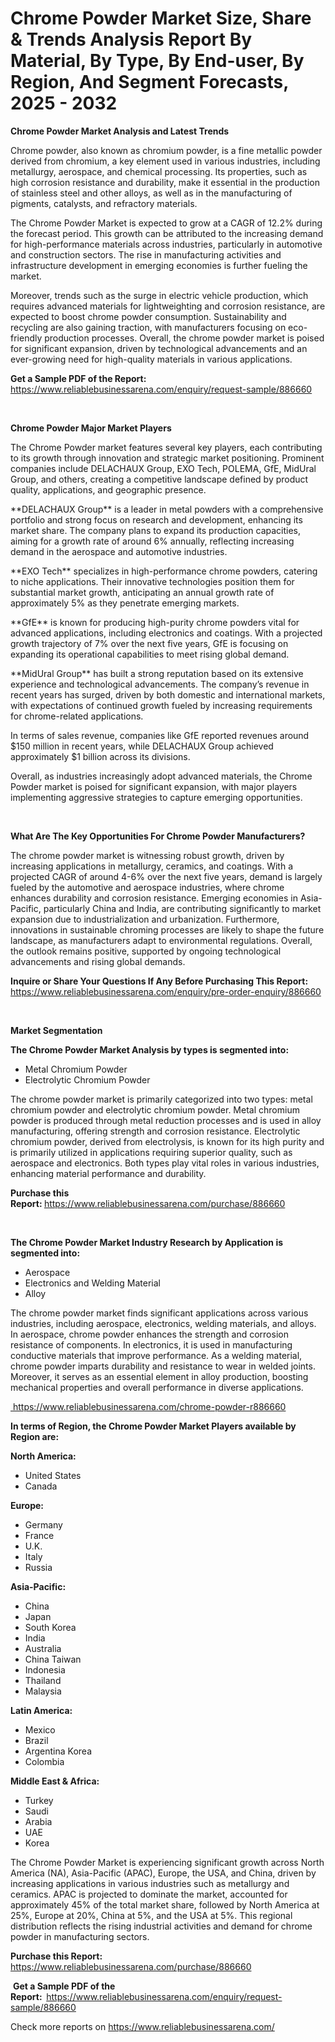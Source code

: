 <p><h1>Chrome Powder Market Size, Share & Trends Analysis Report By Material, By Type, By End-user, By Region, And Segment Forecasts, 2025 - 2032</h1></p><p><strong>Chrome Powder Market Analysis and Latest Trends</strong></p>
<p><p>Chrome powder, also known as chromium powder, is a fine metallic powder derived from chromium, a key element used in various industries, including metallurgy, aerospace, and chemical processing. Its properties, such as high corrosion resistance and durability, make it essential in the production of stainless steel and other alloys, as well as in the manufacturing of pigments, catalysts, and refractory materials.</p><p>The Chrome Powder Market is expected to grow at a CAGR of 12.2% during the forecast period. This growth can be attributed to the increasing demand for high-performance materials across industries, particularly in automotive and construction sectors. The rise in manufacturing activities and infrastructure development in emerging economies is further fueling the market.</p><p>Moreover, trends such as the surge in electric vehicle production, which requires advanced materials for lightweighting and corrosion resistance, are expected to boost chrome powder consumption. Sustainability and recycling are also gaining traction, with manufacturers focusing on eco-friendly production processes. Overall, the chrome powder market is poised for significant expansion, driven by technological advancements and an ever-growing need for high-quality materials in various applications.</p></p>
<p><strong>Get a Sample PDF of the Report:&nbsp;</strong> <a href="https://www.reliablebusinessarena.com/enquiry/request-sample/886660?utm_campaign=2819&utm_medium=2&utm_source=Github&utm_content=ia&utm_term=07042025&utm_id=chrome-powder">https://www.reliablebusinessarena.com/enquiry/request-sample/886660</a></p>
<p>&nbsp;</p>
<p><strong>Chrome Powder Major Market Players</strong></p>
<p><p>The Chrome Powder market features several key players, each contributing to its growth through innovation and strategic market positioning. Prominent companies include DELACHAUX Group, EXO Tech, POLEMA, GfE, MidUral Group, and others, creating a competitive landscape defined by product quality, applications, and geographic presence.</p><p>**DELACHAUX Group** is a leader in metal powders with a comprehensive portfolio and strong focus on research and development, enhancing its market share. The company plans to expand its production capacities, aiming for a growth rate of around 6% annually, reflecting increasing demand in the aerospace and automotive industries.</p><p>**EXO Tech** specializes in high-performance chrome powders, catering to niche applications. Their innovative technologies position them for substantial market growth, anticipating an annual growth rate of approximately 5% as they penetrate emerging markets.</p><p>**GfE** is known for producing high-purity chrome powders vital for advanced applications, including electronics and coatings. With a projected growth trajectory of 7% over the next five years, GfE is focusing on expanding its operational capabilities to meet rising global demand.</p><p>**MidUral Group** has built a strong reputation based on its extensive experience and technological advancements. The company’s revenue in recent years has surged, driven by both domestic and international markets, with expectations of continued growth fueled by increasing requirements for chrome-related applications.</p><p>In terms of sales revenue, companies like GfE reported revenues around $150 million in recent years, while DELACHAUX Group achieved approximately $1 billion across its divisions. </p><p>Overall, as industries increasingly adopt advanced materials, the Chrome Powder market is poised for significant expansion, with major players implementing aggressive strategies to capture emerging opportunities.</p></p>
<p>&nbsp;</p>
<p><strong>What Are The Key Opportunities For Chrome Powder Manufacturers?</strong></p>
<p><p>The chrome powder market is witnessing robust growth, driven by increasing applications in metallurgy, ceramics, and coatings. With a projected CAGR of around 4-6% over the next five years, demand is largely fueled by the automotive and aerospace industries, where chrome enhances durability and corrosion resistance. Emerging economies in Asia-Pacific, particularly China and India, are contributing significantly to market expansion due to industrialization and urbanization. Furthermore, innovations in sustainable chroming processes are likely to shape the future landscape, as manufacturers adapt to environmental regulations. Overall, the outlook remains positive, supported by ongoing technological advancements and rising global demands.</p></p>
<p><strong>Inquire or Share Your Questions If Any Before Purchasing This Report:</strong> <a href="https://www.reliablebusinessarena.com/enquiry/pre-order-enquiry/886660?utm_campaign=2819&utm_medium=2&utm_source=Github&utm_content=ia&utm_term=07042025&utm_id=chrome-powder">https://www.reliablebusinessarena.com/enquiry/pre-order-enquiry/886660</a></p>
<p>&nbsp;</p>
<p><strong>Market Segmentation</strong></p>
<p><strong>The Chrome Powder Market Analysis by types is segmented into:</strong></p>
<p><ul><li>Metal Chromium Powder</li><li>Electrolytic Chromium Powder</li></ul></p>
<p><p>The chrome powder market is primarily categorized into two types: metal chromium powder and electrolytic chromium powder. Metal chromium powder is produced through metal reduction processes and is used in alloy manufacturing, offering strength and corrosion resistance. Electrolytic chromium powder, derived from electrolysis, is known for its high purity and is primarily utilized in applications requiring superior quality, such as aerospace and electronics. Both types play vital roles in various industries, enhancing material performance and durability.</p></p>
<p><strong>Purchase this Report:&nbsp;</strong><a href="https://www.reliablebusinessarena.com/purchase/886660?utm_campaign=2819&utm_medium=2&utm_source=Github&utm_content=ia&utm_term=07042025&utm_id=chrome-powder">https://www.reliablebusinessarena.com/purchase/886660</a></p>
<p>&nbsp;</p>
<p><strong>The Chrome Powder Market Industry Research by Application is segmented into:</strong></p>
<p><ul><li>Aerospace</li><li>Electronics and Welding Material</li><li>Alloy</li></ul></p>
<p><p>The chrome powder market finds significant applications across various industries, including aerospace, electronics, welding materials, and alloys. In aerospace, chrome powder enhances the strength and corrosion resistance of components. In electronics, it is used in manufacturing conductive materials that improve performance. As a welding material, chrome powder imparts durability and resistance to wear in welded joints. Moreover, it serves as an essential element in alloy production, boosting mechanical properties and overall performance in diverse applications.</p></p>
<p><a href="https://www.reliablebusinessarena.com/chrome-powder-r886660?utm_campaign=2819&utm_medium=2&utm_source=Github&utm_content=ia&utm_term=07042025&utm_id=chrome-powder">&nbsp;https://www.reliablebusinessarena.com/chrome-powder-r886660</a></p>
<p><strong>In terms of Region, the Chrome Powder Market Players available by Region are:</strong></p>
<p>
    <p> <strong> North America: </strong>
        <ul>
            <li>United States</li>
            <li>Canada</li>
        </ul>
        </p> 
    <p> <strong> Europe: </strong>
        <ul>
            <li>Germany</li>
            <li>France</li>
            <li>U.K.</li>
            <li>Italy</li>
            <li>Russia</li>
        </ul>
        </p> 
    <p> <strong> Asia-Pacific: </strong>
        <ul>
            <li>China</li>
            <li>Japan</li>
            <li>South Korea</li>
            <li>India</li>
            <li>Australia</li>
            <li>China Taiwan</li>
            <li>Indonesia</li>
            <li>Thailand</li>
            <li>Malaysia</li>
        </ul>
        </p> 
    <p> <strong> Latin America: </strong>
        <ul>
            <li>Mexico</li>
            <li>Brazil</li>
            <li>Argentina Korea</li>
            <li>Colombia</li>
        </ul>
        </p> 
    <p> <strong> Middle East & Africa: </strong>
        <ul>
            <li>Turkey</li>
            <li>Saudi</li>
            <li>Arabia</li>
            <li>UAE</li>
            <li>Korea</li>
        </ul>
    </p>
    </p>
<p><p>The Chrome Powder Market is experiencing significant growth across North America (NA), Asia-Pacific (APAC), Europe, the USA, and China, driven by increasing applications in various industries such as metallurgy and ceramics. APAC is projected to dominate the market, accounted for approximately 45% of the total market share, followed by North America at 25%, Europe at 20%, China at 5%, and the USA at 5%. This regional distribution reflects the rising industrial activities and demand for chrome powder in manufacturing sectors.</p></p>
<p><strong>Purchase this Report: </strong><a href="https://www.reliablebusinessarena.com/purchase/886660?utm_campaign=2819&utm_medium=2&utm_source=Github&utm_content=ia&utm_term=07042025&utm_id=chrome-powder">https://www.reliablebusinessarena.com/purchase/886660</a></p>
<p>&nbsp;<strong>Get a Sample PDF of the Report:&nbsp;&nbsp;</strong><a href="https://www.reliablebusinessarena.com/enquiry/request-sample/886660?utm_campaign=2819&utm_medium=2&utm_source=Github&utm_content=ia&utm_term=07042025&utm_id=chrome-powder">https://www.reliablebusinessarena.com/enquiry/request-sample/886660</a></p>
<p><strong></strong></p>
<p>Check more reports on <a href="https://www.reliablebusinessarena.com/?utm_campaign=2819&utm_medium=2&utm_source=Github&utm_content=ia&utm_term=07042025&utm_id=chrome-powder">https://www.reliablebusinessarena.com/</a></p>